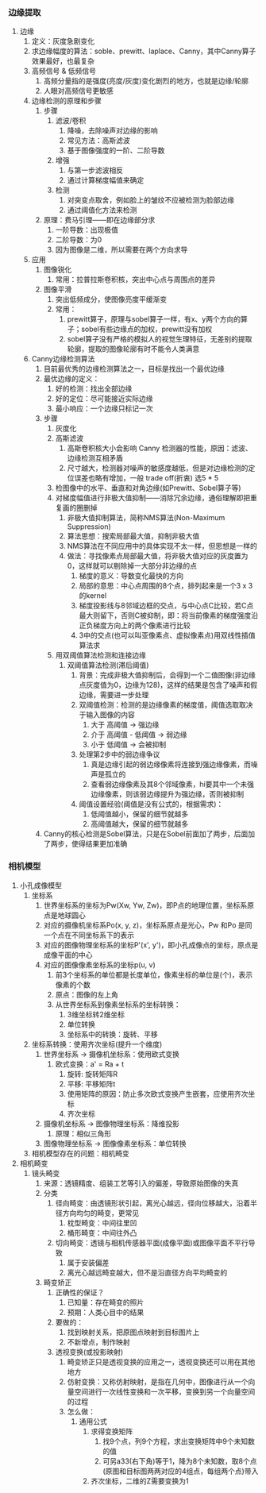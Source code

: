 ### 边缘提取
1. 边缘
    1. 定义：灰度急剧变化
    2. 求边缘幅度的算法：soble、prewitt、laplace、Canny，其中Canny算子效果最好，也最复杂
    3. 高频信号 & 低频信号
        1. 高频分量指的是强度(亮度/灰度)变化剧烈的地方，也就是边缘/轮廓
        2. 人眼对高频信号更敏感
    4. 边缘检测的原理和步骤
        1. 步骤
            1. 滤波/卷积
                1. 降噪，去除噪声对边缘的影响
                2. 常见方法：高斯滤波
                3. 基于图像强度的一阶、二阶导数
            2. 增强
                1. 与第一步滤波相反
                2. 通过计算梯度幅值来确定
            3. 检测
                1. 对突变点取舍，例如脸上的皱纹不应被检测为脸部边缘
                2. 通过阈值化方法来检测
        2. 原理：费马引理——即在边缘部分求
            1. 一阶导数：出现极值
            2. 二阶导数：为0
            3. 因为图像是二维，所以需要在两个方向求导
    5. 应用
        1. 图像锐化
            1. 常用：拉普拉斯卷积核，突出中心点与周围点的差异
        2. 图像平滑
            1. 突出低频成分，使图像亮度平缓渐变
            2. 常用：
                1. prewitt算子，原理与sobel算子一样，有x、y两个方向的算子；sobel有些边缘点的加权，prewitt没有加权
                2. sobel算子没有严格的模拟人的视觉生理特征，无差别的提取轮廓，提取的图像轮廓有时不能令人类满意
    6. Canny边缘检测算法
        1. 目前最优秀的边缘检测算法之一，目标是找出一个最优边缘
        2. 最优边缘的定义：
            1. 好的检测：找出全部边缘
            2. 好的定位：尽可能接近实际边缘
            3. 最小响应：一个边缘只标记一次
        3. 步骤
            1. 灰度化
            2. 高斯滤波
                1. 高斯卷积核大小会影响 Canny 检测器的性能，原因：滤波、边缘检测互相矛盾
                2. 尺寸越大，检测器对噪声的敏感度越低，但是对边缘检测的定位误差也略有增加，一般 trade off(折衷) 选5 * 5
            3. 检图像中的水平、垂直和对角边缘(如Prewitt、Sobel算子等)
            4. 对梯度幅值进行非极大值抑制——消除冗余边缘，通俗理解即把重复画的圈删掉
                1. 非极大值抑制算法，简称NMS算法(Non-Maximum Suppression)
                2. 算法思想：搜索局部最大值，抑制非极大值
                3. NMS算法在不同应用中的具体实现不太一样，但思想是一样的
                4. 做法：寻找像素点局部最大值，将非极大值对应的灰度置为0，这样就可以剔除掉一大部分非边缘的点
                    1. 梯度的意义：导数变化最快的方向
                    2. 局部的意思：中心点周围的8个点，排列起来是一个3 x 3的kernel 
                    3. 梯度投影线与8邻域边框的交点，与中心点C比较，若C点最大则留下，否则C被抑制，即：将当前像素的梯度强度沿正负梯度方向上的两个像素进行比较
                    4. 3中的交点(也可以叫亚像素点、虚拟像素点)用双线性插值算法求
            5. 用双阈值算法检测和连接边缘
                1. 双阈值算法检测(滞后阈值)
                    1. 背景：完成非极大值抑制后，会得到一个二值图像(非边缘点灰度值为0，边缘为128)，这样的结果是包含了噪声和假边缘，需要进一步处理
                    2. 双阈值检测：检测的是边缘像素的梯度值，阈值选取取决于输入图像的内容
                        1. 大于 高阈值 -> 强边缘
                        2. 介于 高阈值 - 低阈值 -> 弱边缘
                        3. 小于 低阈值 -> 会被抑制
                    3. 处理第2步中的弱边缘争议
                        1. 真是边缘引起的弱边缘像素将连接到强边缘像素，而噪声是孤立的
                        2. 查看弱边缘像素及其8个邻域像素，hi要其中一个未强边缘像素，则该弱边缘提升为强边缘，否则被抑制
                    4. 阈值设置经验(阈值是没有公式的，根据需求)：
                        1. 低阈值越小，保留的细节就越多
                        2. 高阈值越大，保留的细节就越多
        4. Canny的核心检测是Sobel算法，只是在Sobel前面加了两步，后面加了两步，使得结果更加准确
### 相机模型
1. 小孔成像模型
    1. 坐标系
        1. 世界坐标系的坐标为Pw(Xw, Yw, Zw)，即P点的地理位置，坐标系原点是地球圆心
        2. 对应的摄像机坐标系Po(x, y, z)，坐标系原点是光心，Pw 和Po 是同一个点在不同坐标系下的表示
        3. 对应的图像物理坐标系的坐标P'(x', y')，即小孔成像点的坐标，原点是成像平面的中心
        4. 对应的图像像素坐标系的坐标p(u, v)
            1. 前3个坐标系的单位都是长度单位，像素坐标的单位是(个)，表示像素的个数
            2. 原点：图像的左上角
            3. 从世界坐标系到像素坐标系的坐标转换：
                1. 3维坐标转2维坐标
                2. 单位转换
                3. 坐标系中的转换：旋转、平移
    2. 坐标系转换：使用齐次坐标(提升一个维度)
        1. 世界坐标系 -> 摄像机坐标系：使用欧式变换
            1. 欧式变换：a' = Ra + t
                1. 旋转: 旋转矩阵R
                2. 平移: 平移矩阵t
                3. 使用矩阵的原因：防止多次欧式变换产生嵌套，应使用齐次坐标
                4. 齐次坐标
        2. 摄像机坐标系 -> 图像物理坐标系：降维投影
            1. 原理：相似三角形
        3. 图像物理坐标系 -> 图像像素坐标系：单位转换
    3. 相机模型存在的问题：相机畸变
2. 相机畸变
    1. 镜头畸变
        1. 来源：透镜精度、组装工艺等引入的偏差，导致原始图像的失真
        2. 分类
            1. 径向畸变：由透镜形状引起，离光心越远，径向位移越大，沿着半径方向均匀的畸变，更常见
                1. 枕型畸变：中间往里凹
                2. 桶形畸变：中间往外凸
            2. 切向畸变：透镜与相机传感器平面(成像平面)或图像平面不平行导致
                1. 属于安装偏差
                2. 离光心越远畸变越大，但不是沿直径方向平均畸变的
        2. 畸变矫正
            1. 正确性的保证？
                1. 已知量：存在畸变的照片
                2. 预期：人类心目中的结果
            2. 要做的：
                1. 找到映射关系，把原图点映射到目标图片上
                2. 不新增点，制作映射
            3. 透视变换(或投影映射)
                1. 畸变矫正只是透视变换的应用之一，透视变换还可以用在其他地方
                2. 仿射变换：又称仿射映射，是指在几何中，图像进行从一个向量空间进行一次线性变换和一次平移，变换到另一个向量空间的过程
                3. 怎么做：
                    1. 通用公式
                        1. 求得变换矩阵
                            1. 找9个点，列9个方程，求出变换矩阵中9个未知数的值
                            2. 可另a33(右下角)等于1，降为8个未知数，取8个点(原图和目标图两两对应的4组点，每组两个点)带入
                        2. 齐次坐标，二维的Z需要变换为1

